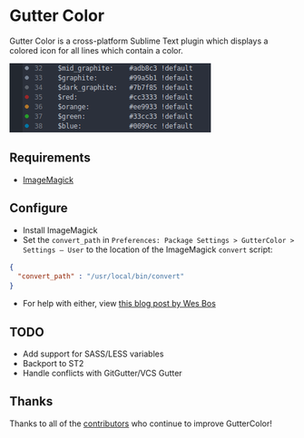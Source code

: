 # Gutter Color

Gutter Color is a cross-platform Sublime Text plugin which displays a colored icon for all lines which contain a color.

![GutterColor](screenshot.png)

## Requirements

* [ImageMagick](http://www.imagemagick.org/)

## Configure

* Install ImageMagick
* Set the `convert_path` in `Preferences: Package Settings > GutterColor > Settings – User` to the location of the ImageMagick `convert` script:

```json
{
  "convert_path" : "/usr/local/bin/convert"
}
```
* For help with either, view [this blog post by Wes Bos](http://wesbos.com/css-gutter-color-sublime-text/)

## TODO

* Add support for SASS/LESS variables
* Backport to ST2
* Handle conflicts with GitGutter/VCS Gutter

## Thanks
Thanks to all of the [contributors](https://github.com/ggordan/GutterColor/graphs/contributors) who continue to improve GutterColor!